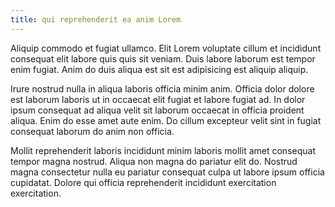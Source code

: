 ```yaml
---
title: qui reprehenderit ea anim Lorem
---
```


Aliquip commodo et fugiat ullamco. Elit Lorem voluptate cillum et incididunt consequat elit labore quis quis sit veniam. Duis labore laborum est tempor enim fugiat. Anim do duis aliqua est sit est adipisicing est aliquip aliquip.

Irure nostrud nulla in aliqua laboris officia minim anim. Officia dolor dolore est laborum laboris ut in occaecat elit fugiat et labore fugiat ad. In dolor ipsum consequat ad aliqua velit sit laborum occaecat in officia proident aliqua. Enim do esse amet aute enim. Do cillum excepteur velit sint in fugiat consequat laborum do anim non officia.

Mollit reprehenderit laboris incididunt minim laboris mollit amet consequat tempor magna nostrud. Aliqua non magna do pariatur elit do. Nostrud magna consectetur nulla eu pariatur consequat culpa ut labore ipsum officia cupidatat. Dolore qui officia reprehenderit incididunt exercitation exercitation.